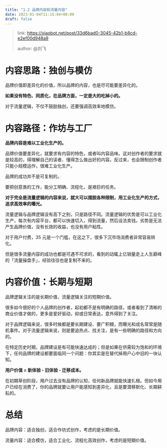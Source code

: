 ```yaml
---
title: "1.2 品牌内容和流量内容"
date: 2023-01-04T11:15:04+08:00
draft: false
---
```


> link: https://xiaobot.net/post/33d6bad0-3045-42b1-b8cd-e2ef00d948a9
> 
> author: @刘飞

# 内容思路：独创与模仿

品牌价值即差异化的价值，所以品牌的内容，也是尽可能要差异化的。

**如果没有特色、同质化，在品牌方面，一定是大的吃掉小的。**

对于流量逻辑，不仅不鼓励独创，还要强调高效率地模仿。

# 内容路径：作坊与工厂

**品牌内容是难以工业化生产的。**

品牌价值要差异化，就要求有内容的特色，或者叫内容品味。这对创作者的要求就是较高的，得理解自己的读者、懂得怎么做出好的内容。反过来，也会限制创作者只能小规模运作，很难工业化生产。

品牌的成功并不是可复制的。

要把创意类的工作，能分工明确、流程化，是艰巨的任务。

**对于完全是流量逻辑的内容来说，就大可以摆脱各种限制，用工业化生产的方式，追求高效率的曝光。**

流量逻辑与品牌逻辑没有高下之别，只是路径不同。流量逻辑的优势是可以工业化生产，每次有内容平台，都可以快速切入，得到流量，然后设法卖钱。劣势是无法产生品牌价值，没有长效的收益，也没有用户粘性。

对于用户付费，35 元是一个门槛，在这之下，很多下沉市场消费者非常容易转化。

但是很多流量内容的成功也都是可遇不可求的，看到的动辄上亿销量走上人生巅峰的「流量操盘手」，经验往往也是复制不来的。

# 内容价值：长期与短期

品牌逻辑关注的是长期价值，流量逻辑关注的短期价值。

很多如今很好的个人品牌的创作者，起初都不是有明确的路径，或者看到了清晰的商业价值才做的，更多是爱好驱动，抑或日常表达，意外得到了关注。

对于品牌逻辑来说，很多时候都是要长期建设、要广积粮，而曝光和成名常常是随机事件。对于流量逻辑来说，则是要追热点、找关注，是有一些明确的路径和方向的。

在特定历史时期，品牌建设是有可能快速达成的；但是如果在供需较为饱和的环境下，任何品牌的建设都要面临同一个问题：你其实是在替代掉用户心中旧的一块认知。

**用户价值 = 新体验 - 旧体验 - 迁移成本。**

在初期草创阶段，用户过去没有品牌的认知，任何新品牌就能快速扎根。但如今用户已经在消费了，你的品牌就要让用户能感知到差异化，且是要潜移默化、长期耕耘的。

# 总结

品牌内容：适合独创，适合作坊式创作，考虑的是长期价值。

流量内容：适合模仿，适合工业化、流程化高效创作，考虑的是短期价值。